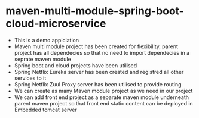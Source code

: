 # maven-multi-module-spring-boot-cloud-microservice
- This is a demo applciation
- Maven multi module project has been created for flexibility, parent project has all dependecies so that no need to import dependecies in a seprate maven module
- Spring boot and cloud projects have been utilised
- Spring Netflix Eureka server has been created and registred all other services to it
- Spring Netflix Zuul Proxy server has been utilised to provide routing
- We can create as many Maven module project as we need in our project
- We can add front end project as a separate maven module underneath parent maven project so that front end static content can be deployed in Embedded tomcat server
